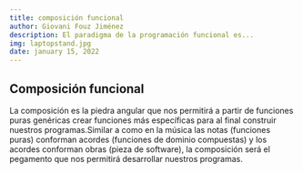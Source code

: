 ```yaml
---
title: composición funcional
author: Giovani Fouz Jiménez
description: El paradigma de la programación funcional es...
img: laptopstand.jpg
date: january 15, 2022
---
```


## Composición funcional
La composición es la piedra angular que nos permitirá a partir de 
funciones puras genéricas crear funciones más específicas para al 
final construir nuestros programas.Similar a como en la música las notas 
(funciones puras) conforman acordes (funciones de dominio compuestas)
y los acordes conforman obras (pieza de software), la composición será 
el pegamento que nos permitirá desarrollar nuestros programas.